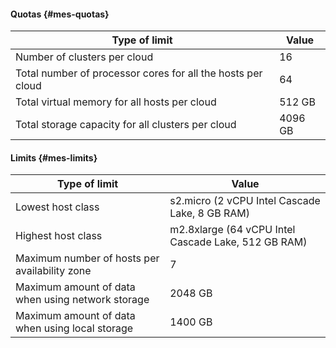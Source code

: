 #### Quotas {#mes-quotas}

| Type of limit | Value |
| ----- | ----- |
| Number of clusters per cloud | 16 |
| Total number of processor cores for all the hosts per cloud | 64 |
| Total virtual memory for all hosts per cloud | 512 GB |
| Total storage capacity for all clusters per cloud | 4096 GB |

#### Limits {#mes-limits}

| Type of limit | Value |
| ----- | ----- |
| Lowest host class | s2.micro (2 vCPU Intel Cascade Lake, 8 GB RAM) |
| Highest host class | m2.8xlarge (64 vCPU Intel Cascade Lake, 512 GB RAM) |
| Maximum number of hosts per availability zone | 7 |
| Maximum amount of data when using network storage | 2048 GB |
| Maximum amount of data when using local storage | 1400 GB |

